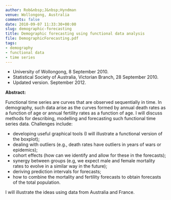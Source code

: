 ```yaml
---
author: Rob&nbsp;J&nbsp;Hyndman
venue: Wollongong, Australia
comments: false
date: 2010-09-07 11:33:30+00:00
slug: demographic-forecasting
title: Demographic forecasting using functional data analysis
file: DemographicForecasting.pdf
tags:
- demography
- functional data
- time series
---
```


+ University of Wollongong, 8 September 2010.
+ Statistical Society of Australia, Victorian Branch, 28 September 2010.
+ Updated version. September 2012.

**Abstract:**

Functional time series are curves that are observed sequentially in time. In demography, such data arise as the curves formed by annual death rates as a function of age or annual fertility rates as a function of age. I will discuss methods for describing, modelling and forecasting such functional time series data. Challenges include:

  - developing useful graphical tools (I will illustrate a functional version of the boxplot);
  - dealing with outliers (e.g., death rates have outliers in years of wars or epidemics);
  - cohort effects (how can we identify and allow for these in the forecasts);
  - synergy between groups (e.g, we expect male and female mortality rates to evolve in a similar way in the future);
  - deriving prediction intervals for forecasts;
  - how to combine the mortality and fertility forecasts to obtain forecasts of the total population.

I will illustrate the ideas using data from Australia and France.
